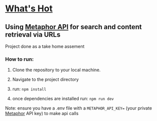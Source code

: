# [What's Hot](https://whats-hot-nu.vercel.app/)
## Using [Metaphor API](https://github.com/metaphorsystems/metaphor-node) for search and content retrieval via URLs
Project done as a take home assement

### How to run:
1. Clone the repository to your local machine.
2. Navigate to the project directory

3. run: `npm install`

4. once dependencies are installed run: `npm run dev`

Note: ensure you have a .env file with a `METAPHOR_API_KEY=` (your private [Metaphor](https://docs.metaphor.systems/reference/getting-started-1) API key) to make api calls